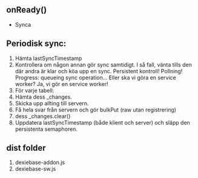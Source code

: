 

## onReady()

* Synca

## Periodisk sync:

1. Hämta lastSyncTimestamp
2. Kontrollera om någon annan gör sync samtidigt. I så fall, vänta tills den där andra är klar och köa upp en sync. Persistent kontroll! Pollning! Progress: queueing sync operation...
   Eller ska vi göra en service worker?
   Ja, vi gör en service worker!
2. För varje tabell:
  1. Hämta dess _changes.
  2. Skicka upp allting till servern.
  3. Få hela svar från servern och gör bulkPut (raw utan registrering)
  4. dess _changes.clear()
3. Uppdatera lastSyncTimestamp (både klient och server) och släpp den persistenta semaphoren.

## dist folder

1. dexiebase-addon.js
2. dexiebase-sw.js


